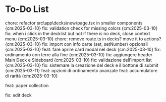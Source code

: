 # To-Do List

chore: refactor src\app\decks\new\page.tsx in smaller components {cm:2025-03-10}
fix: validation check for missing colors {cm:2025-03-10}
fix: when i click in the decklist but not if there is no deck, close context menu {cm:2025-03-10}
chore: remove route.ts in decks? move it to actions? {cm:2025-03-10}
fix: import con info carte (set, setNumber) opzionali {cm:2025-03-10}
feat: fare aprire card modal nel deck {cm:2025-03-10}
fix: ordinamento con terre alla fine {cm:2025-03-10}
fix: aggiungere header Main Deck e Sideboard {cm:2025-03-10}
fix: validazione dell'import list {cm:2025-03-10}
fix: sistemare la creazione del deck e il bottone di submit {cm:2025-03-11}
feat: opzioni di ordinamento avanzate
feat: accumulatore di rarità {cm:2025-03-10}

feat: paper collection

fix: edit deck
